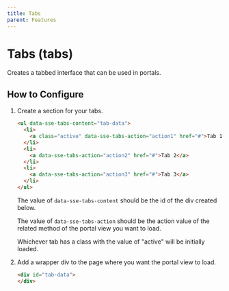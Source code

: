 ```yaml
---
title: Tabs
parent: Features
---
```


# Tabs (tabs)
Creates a tabbed interface that can be used in portals.

## How to Configure
1. Create a section for your tabs.

    ```html
    <ul data-sse-tabs-content="tab-data">
      <li>
        <a class="active" data-sse-tabs-action="action1" href="#">Tab 1</a>
      </li>
      <li>
        <a data-sse-tabs-action="action2" href="#">Tab 2</a>
      </li>
      <li>
        <a data-sse-tabs-action="action3" href="#">Tab 3</a>
      </li>
    </ul>
    ```

    The value of `data-sse-tabs-content` should be the id of the div created below.

    The value of `data-sse-tabs-action` should be the action value of the related method of the portal view you want to load.

    Whichever tab has a class with the value of "active" will be initially loaded. 

2. Add a wrapper div to the page where you want the portal view to load.

    ```html
    <div id="tab-data">
    </div>
    ```
